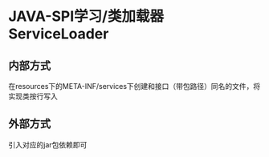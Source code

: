# JAVA-SPI学习/类加载器ServiceLoader

## 内部方式
在resources下的META-INF/services下创建和接口（带包路径）同名的文件，将实现类按行写入

## 外部方式
引入对应的jar包依赖即可